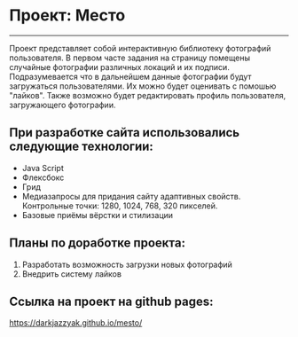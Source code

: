 # Проект: Место
----------------------------
Проект представляет собой интерактивную библиотеку фотографий пользователя.
В первом часте задания на страницу помещены случайные фотографии различных локаций и их подписи. Подразумевается что в дальнейшем данные фотографии будут загружаться пользователями. Их можно будет оценивать с помошью "лайков". Также возможно будет редактировать профиль пользователя, загружающего фотографии.
## При разработке сайта использовались следующие технологии:
* Java Script
* Флексбокс
* Грид
* Медиазапросы для придания сайту адаптивных свойств. Контрольные точки: 1280, 1024, 768, 320 пикселей.
* Базовые приёмы вёрстки и стилизации
## Планы по доработке проекта:
1. Разработать возможность загрузки новых фотографий
2. Внедрить систему лайков
## Ссылка на проект на github pages:
https://darkjazzyak.github.io/mesto/
